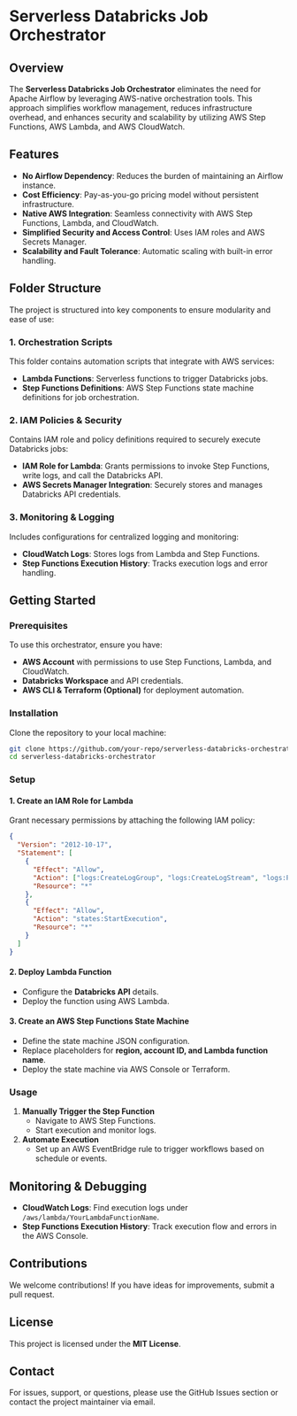 # Serverless Databricks Job Orchestrator

## Overview
The **Serverless Databricks Job Orchestrator** eliminates the need for Apache Airflow by leveraging AWS-native orchestration tools. This approach simplifies workflow management, reduces infrastructure overhead, and enhances security and scalability by utilizing AWS Step Functions, AWS Lambda, and AWS CloudWatch.

## Features
- **No Airflow Dependency**: Reduces the burden of maintaining an Airflow instance.
- **Cost Efficiency**: Pay-as-you-go pricing model without persistent infrastructure.
- **Native AWS Integration**: Seamless connectivity with AWS Step Functions, Lambda, and CloudWatch.
- **Simplified Security and Access Control**: Uses IAM roles and AWS Secrets Manager.
- **Scalability and Fault Tolerance**: Automatic scaling with built-in error handling.

## Folder Structure
The project is structured into key components to ensure modularity and ease of use:

### 1. **Orchestration Scripts**
This folder contains automation scripts that integrate with AWS services:
- **Lambda Functions**: Serverless functions to trigger Databricks jobs.
- **Step Functions Definitions**: AWS Step Functions state machine definitions for job orchestration.

### 2. **IAM Policies & Security**
Contains IAM role and policy definitions required to securely execute Databricks jobs:
- **IAM Role for Lambda**: Grants permissions to invoke Step Functions, write logs, and call the Databricks API.
- **AWS Secrets Manager Integration**: Securely stores and manages Databricks API credentials.

### 3. **Monitoring & Logging**
Includes configurations for centralized logging and monitoring:
- **CloudWatch Logs**: Stores logs from Lambda and Step Functions.
- **Step Functions Execution History**: Tracks execution logs and error handling.

## Getting Started

### Prerequisites
To use this orchestrator, ensure you have:
- **AWS Account** with permissions to use Step Functions, Lambda, and CloudWatch.
- **Databricks Workspace** and API credentials.
- **AWS CLI & Terraform (Optional)** for deployment automation.

### Installation
Clone the repository to your local machine:
```bash
git clone https://github.com/your-repo/serverless-databricks-orchestrator.git
cd serverless-databricks-orchestrator
```

### Setup
#### 1. **Create an IAM Role for Lambda**
Grant necessary permissions by attaching the following IAM policy:
```json
{
  "Version": "2012-10-17",
  "Statement": [
    {
      "Effect": "Allow",
      "Action": ["logs:CreateLogGroup", "logs:CreateLogStream", "logs:PutLogEvents"],
      "Resource": "*"
    },
    {
      "Effect": "Allow",
      "Action": "states:StartExecution",
      "Resource": "*"
    }
  ]
}
```

#### 2. **Deploy Lambda Function**
- Configure the **Databricks API** details.
- Deploy the function using AWS Lambda.

#### 3. **Create an AWS Step Functions State Machine**
- Define the state machine JSON configuration.
- Replace placeholders for **region, account ID, and Lambda function name**.
- Deploy the state machine via AWS Console or Terraform.

### Usage
1. **Manually Trigger the Step Function**
   - Navigate to AWS Step Functions.
   - Start execution and monitor logs.
2. **Automate Execution**
   - Set up an AWS EventBridge rule to trigger workflows based on schedule or events.

## Monitoring & Debugging
- **CloudWatch Logs**: Find execution logs under `/aws/lambda/YourLambdaFunctionName`.
- **Step Functions Execution History**: Track execution flow and errors in the AWS Console.

## Contributions
We welcome contributions! If you have ideas for improvements, submit a pull request.

## License
This project is licensed under the **MIT License**.

## Contact
For issues, support, or questions, please use the GitHub Issues section or contact the project maintainer via email.


